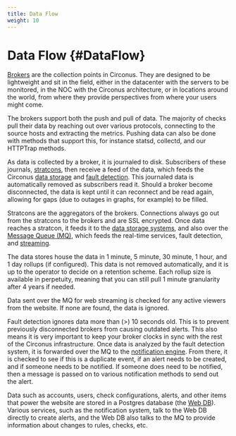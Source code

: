 ```yaml
---
title: Data Flow
weight: 10
---
```


# Data Flow {#DataFlow}

[Brokers](/circonus/on-premises/roles-services/broker) are the collection points in Circonus.  They are designed to be lightweight and sit in the field, either in the datacenter with the servers to be monitored, in the NOC with the Circonus architecture, or in locations around the world, from where they provide perspectives from where your users might come.

The brokers support both the push and pull of data.  The majority of checks pull their data by reaching out over various protocols, connecting to the source hosts and extracting the metrics.  Pushing data can also be done with methods that support this, for instance statsd, collectd, and our HTTPTrap methods.

As data is collected by a broker, it is journaled to disk.  Subscribers of these journals, [stratcons](/circonus/on-premises/roles-services/stratcon), then receive a feed of the data, which feeds the Circonus [data storage](/circonus/on-premises/roles-services/data-storage) and [fault detection](/circonus/on-premises/roles-services/fault-detection).  This journaled data is automatically removed as subscribers read it. Should a broker become disconnected, the data is kept until it can reconnect and be read again, allowing for gaps (due to outages in graphs, for example) to be filled.

Stratcons are the aggregators of the brokers. Connections always go out from
the stratcons to the brokers and are SSL encrypted.  Once data reaches a
stratcon, it feeds it to the [data storage systems](/circonus/on-premises/roles-services/data-storage),
and also over the [Message Queue (MQ)](/circonus/on-premises/roles-services/mq), which feeds the real-time
services, fault detection, and [streaming](/circonus/on-premises/roles-services/web-stream).

The data stores house the data in 1 minute, 5 minute, 30 minute, 1 hour, and 1 day rollups (if configured).  This data is not removed automatically, and it is up to the operator to decide on a retention scheme.  Each rollup size is available in perpetuity, meaning that you can still pull 1 minute granularity after 4 years if needed.

Data sent over the MQ for web streaming is checked for any active viewers from the website. If none are found, the data is ignored.

Fault detection ignores data more than (>) 10 seconds old. This is to prevent previously disconnected brokers from causing outdated alerts.  This also means it is very important to keep your broker clocks in sync with the rest of the Circonus infrastructure.  Once data is analyzed by the fault detection system, it is forwarded over the MQ to the [notification engine](/circonus/on-premises/roles-services/notifications).  From there, it is checked to see if this is a duplicate event, if an alert needs to be created, and if someone needs to be notified. If someone does need to be notified, then a message is passed on to various notification methods to send out the alert.

Data such as accounts, users, check configurations, alerts, and other items that power the website are stored in a Postgres database (the [Web DB](/circonus/on-premises/roles-services/web-db)).  Various services, such as the notification system, talk to the Web DB directly to create alerts, and the Web DB also talks to the MQ to provide information about changes to rules, checks, etc.
